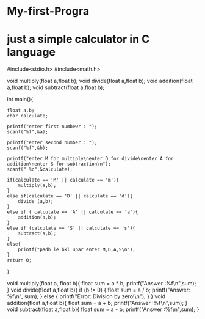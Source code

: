 # My-first-Progra
# just a simple calculator in C language

#include<stdio.h>
#include<math.h>

void multiply(float a,float b);
void divide(float a,float b);
void addition(float a,float b);
void subtract(float a,float b);

int main(){

    float a,b;
    char calculate;

    printf("enter first numbewr : ");
    scanf("%f",&a);

    printf("enter second number : ");
    scanf("%f",&b);

    printf("enter M for multiply\nenter D for divide\nenter A for addition\nenter S for subtraction\n");
    scanf(" %c",&calculate);

    if(calculate == 'M' || calculate == 'm'){
        multiply(a,b);
    }
    else if(calculate == 'D' || calculate == 'd'){
        divide (a,b);
    }
    else if ( calculate == 'A' || calculate == 'a'){
        addition(a,b);
    }
    else if (calculate == 'S' || calculate == 's'){
        subtract(a,b);
    }
    else{
        printf("padh le bkl upar enter M,D,A,S\n");
    }
    return 0;    
}

void multiply(float a, float b){
    float sum = a * b;
    printf("Answer :%f\n",sum);
}
void divide(float a,float b){
if (b != 0) {
        float sum = a / b;
        printf("Answer: %f\n", sum);
    } else {
        printf("Error: Division by zero!\n");
    }
}
void addition(float a,float b){
    float sum = a + b;
    printf("Answer :%f\n",sum);
}
void subtract(float a,float b){
    float sum = a - b;
    printf("Answer :%f\n",sum);
}
